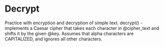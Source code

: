# Decrypt

Practice with encryption and decryption of simple text. 
decrypt() - implements a Caesar cipher that takes each character
in @cipher_text and shifts it by the given @key.  Assumes that
alpha characters are CAPITALIZED, and ignores all other characters.
